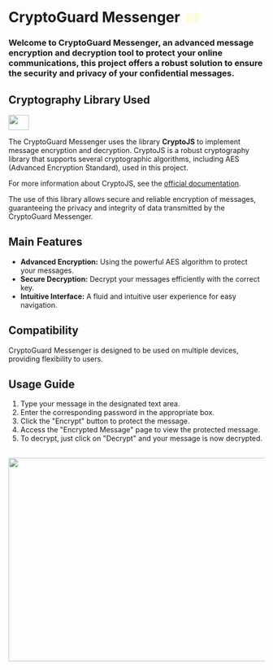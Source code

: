 # CryptoGuard Messenger  <img height="30" width="35"  src="assets/img/icon-lock.png">

<h3>Welcome to CryptoGuard Messenger, an advanced message encryption and decryption tool to protect your online communications, 
this project offers a robust solution to ensure the security and privacy of your confidential messages.</h3>


## Cryptography Library Used
<img  align="center" alto="Ellen-javascript" height="30" width="40" src="https://cdn.jsdelivr.net/gh/devicons/devicon/icons/javascript/javascript-original.svg">

The CryptoGuard Messenger uses the library  **CryptoJS** to implement message encryption and decryption. CryptoJS is a robust cryptography library that supports several cryptographic algorithms, including AES (Advanced Encryption Standard), used in this project.

For more information about CryptoJS, see the [official documentation](https://cryptojs.gitbook.io/docs/).

The use of this library allows secure and reliable encryption of messages, guaranteeing the privacy and integrity of data transmitted by the CryptoGuard Messenger.


## Main Features
- **Advanced Encryption:** Using the powerful AES algorithm to protect your messages.
- **Secure Decryption:** Decrypt your messages efficiently with the correct key.
- **Intuitive Interface:** A fluid and intuitive user experience for easy navigation.


## Compatibility
CryptoGuard Messenger is designed to be used on multiple devices, providing flexibility to users.  


## Usage Guide
1. Type your message in the designated text area.
2. Enter the corresponding password in the appropriate box.
3. Click the "Encrypt" button to protect the message.
4. Access the "Encrypted Message" page to view the protected message.
5. To decrypt, just click on "Decrypt" and your message is now decrypted.

  ## 

<img   height="400" width="750"   src="https://github.com/Ellen-TSantos/mensageiro-CryptoGuard-JS/assets/122386488/ac0cd67a-f00f-4ca7-9c1a-eaf27097a169">

